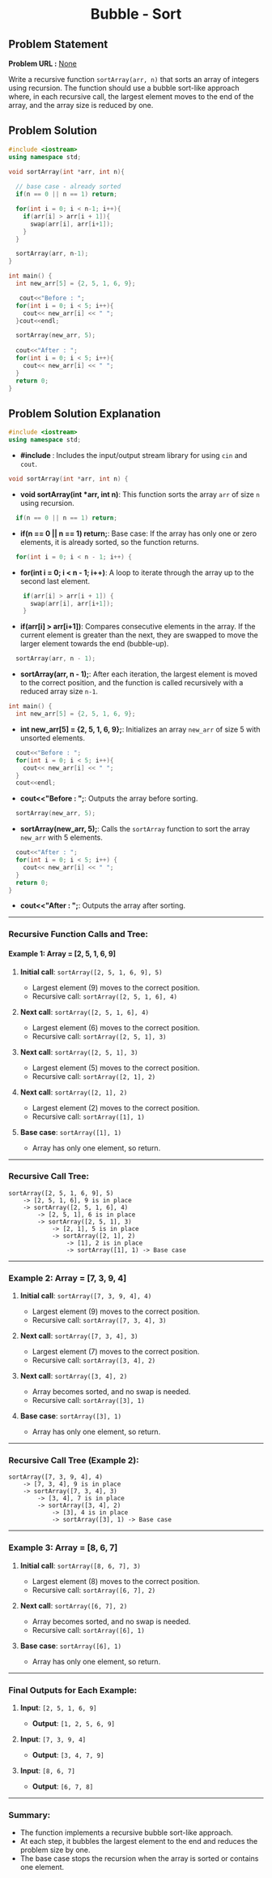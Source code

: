 <h1 align='center'>Bubble - Sort</h1>

## Problem Statement

**Problem URL :** [None]()

Write a recursive function `sortArray(arr, n)` that sorts an array of integers using recursion. The function should use a bubble sort-like approach where, in each recursive call, the largest element moves to the end of the array, and the array size is reduced by one.

## Problem Solution
```cpp
#include <iostream>
using namespace std;

void sortArray(int *arr, int n){
  
  // base case - already sorted
  if(n == 0 || n == 1) return;

  for(int i = 0; i < n-1; i++){
    if(arr[i] > arr[i + 1]){
      swap(arr[i], arr[i+1]);
    }
  }

  sortArray(arr, n-1);
}

int main() {
  int new_arr[5] = {2, 5, 1, 6, 9};

   cout<<"Before : ";
  for(int i = 0; i < 5; i++){
    cout<< new_arr[i] << " ";
  }cout<<endl;

  sortArray(new_arr, 5);
  
  cout<<"After : ";
  for(int i = 0; i < 5; i++){
    cout<< new_arr[i] << " ";
  }
  return 0;
}
```

## Problem Solution Explanation

```cpp
#include <iostream>
using namespace std;
```
- **#include <iostream>**: Includes the input/output stream library for using `cin` and `cout`.

```cpp
void sortArray(int *arr, int n) {
```
- **void sortArray(int *arr, int n)**: This function sorts the array `arr` of size `n` using recursion.

```cpp
  if(n == 0 || n == 1) return;
```
- **if(n == 0 || n == 1) return;**: Base case: If the array has only one or zero elements, it is already sorted, so the function returns.

```cpp
  for(int i = 0; i < n - 1; i++) {
```
- **for(int i = 0; i < n - 1; i++)**: A loop to iterate through the array up to the second last element.

```cpp
    if(arr[i] > arr[i + 1]) {
      swap(arr[i], arr[i+1]);
    }
```
- **if(arr[i] > arr[i+1])**: Compares consecutive elements in the array. If the current element is greater than the next, they are swapped to move the larger element towards the end (bubble-up).

```cpp
  sortArray(arr, n - 1);
```
- **sortArray(arr, n - 1);**: After each iteration, the largest element is moved to the correct position, and the function is called recursively with a reduced array size `n-1`.

```cpp
int main() {
  int new_arr[5] = {2, 5, 1, 6, 9};
```
- **int new_arr[5] = {2, 5, 1, 6, 9};**: Initializes an array `new_arr` of size 5 with unsorted elements.

```cpp
  cout<<"Before : ";
  for(int i = 0; i < 5; i++){
    cout<< new_arr[i] << " ";
  }
  cout<<endl;
```
- **cout<<"Before : ";**: Outputs the array before sorting.

```cpp
  sortArray(new_arr, 5);
```
- **sortArray(new_arr, 5);**: Calls the `sortArray` function to sort the array `new_arr` with 5 elements.

```cpp
  cout<<"After : ";
  for(int i = 0; i < 5; i++) {
    cout<< new_arr[i] << " ";
  }
  return 0;
}
```
- **cout<<"After : ";**: Outputs the array after sorting.

---

### Recursive Function Calls and Tree:

#### Example 1: **Array = [2, 5, 1, 6, 9]**

1. **Initial call**: `sortArray([2, 5, 1, 6, 9], 5)`
   - Largest element (9) moves to the correct position.
   - Recursive call: `sortArray([2, 5, 1, 6], 4)`

2. **Next call**: `sortArray([2, 5, 1, 6], 4)`
   - Largest element (6) moves to the correct position.
   - Recursive call: `sortArray([2, 5, 1], 3)`

3. **Next call**: `sortArray([2, 5, 1], 3)`
   - Largest element (5) moves to the correct position.
   - Recursive call: `sortArray([2, 1], 2)`

4. **Next call**: `sortArray([2, 1], 2)`
   - Largest element (2) moves to the correct position.
   - Recursive call: `sortArray([1], 1)`

5. **Base case**: `sortArray([1], 1)`
   - Array has only one element, so return.

---

### Recursive Call Tree:

```
sortArray([2, 5, 1, 6, 9], 5)
    -> [2, 5, 1, 6], 9 is in place
    -> sortArray([2, 5, 1, 6], 4)
        -> [2, 5, 1], 6 is in place
        -> sortArray([2, 5, 1], 3)
            -> [2, 1], 5 is in place
            -> sortArray([2, 1], 2)
                -> [1], 2 is in place
                -> sortArray([1], 1) -> Base case
```

---

### Example 2: **Array = [7, 3, 9, 4]**

1. **Initial call**: `sortArray([7, 3, 9, 4], 4)`
   - Largest element (9) moves to the correct position.
   - Recursive call: `sortArray([7, 3, 4], 3)`

2. **Next call**: `sortArray([7, 3, 4], 3)`
   - Largest element (7) moves to the correct position.
   - Recursive call: `sortArray([3, 4], 2)`

3. **Next call**: `sortArray([3, 4], 2)`
   - Array becomes sorted, and no swap is needed.
   - Recursive call: `sortArray([3], 1)`

4. **Base case**: `sortArray([3], 1)`
   - Array has only one element, so return.

---

### Recursive Call Tree (Example 2):

```
sortArray([7, 3, 9, 4], 4)
    -> [7, 3, 4], 9 is in place
    -> sortArray([7, 3, 4], 3)
        -> [3, 4], 7 is in place
        -> sortArray([3, 4], 2)
            -> [3], 4 is in place
            -> sortArray([3], 1) -> Base case
```

---

### Example 3: **Array = [8, 6, 7]**

1. **Initial call**: `sortArray([8, 6, 7], 3)`
   - Largest element (8) moves to the correct position.
   - Recursive call: `sortArray([6, 7], 2)`

2. **Next call**: `sortArray([6, 7], 2)`
   - Array becomes sorted, and no swap is needed.
   - Recursive call: `sortArray([6], 1)`

3. **Base case**: `sortArray([6], 1)`
   - Array has only one element, so return.

---

### Final Outputs for Each Example:

1. **Input**: `[2, 5, 1, 6, 9]`
   - **Output**: `[1, 2, 5, 6, 9]`

2. **Input**: `[7, 3, 9, 4]`
   - **Output**: `[3, 4, 7, 9]`

3. **Input**: `[8, 6, 7]`
   - **Output**: `[6, 7, 8]`

---

### Summary:

- The function implements a recursive bubble sort-like approach.
- At each step, it bubbles the largest element to the end and reduces the problem size by one.
- The base case stops the recursion when the array is sorted or contains one element.
